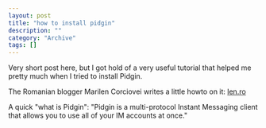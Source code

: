 ```yaml
--- 
layout: post 
title: "how to install pidgin"
description: ""
category: "Archive"
tags: []
---  
```

<p>Very short post here, but I got hold of a very useful tutorial that helped me pretty much when I tried to install Pidgin.</p> <p>The Romanian blogger Marilen Corciovei writes a little howto on it: <a href="http://www.len.ro/work/tools/ubuntu-feisty-fawn-on-a-dell-latitude-d820/install-pidgin">len.ro</a> <br/></p> <p>A quick "what is Pidgin": "Pidgin is a multi-protocol Instant Messaging client that allows you to use all of your IM accounts at once."</p>